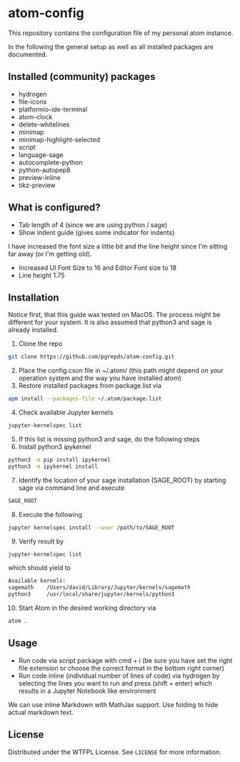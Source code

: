 # atom-config<!-- TABLE OF CONTENTS -->

This repository contains the configuration file of my personal atom instance.

In the following the general setup as well as all installed packages are documented.


## Installed (community) packages

* hydrogen
* file-icons
* platformio-ide-terminal
* atom-clock
* delete-whitelines
* minimap
* minimap-highlight-selected
* script
* language-sage
* autocomplete-python
* python-autopep8
* preview-inline
* tikz-preview


## What is configured?

 * Tab length of 4 (since we are using python / sage)
 * Show indent guide (gives some indicator for indents)

I have increased the font size a little bit and the line height since I'm sitting far away (or I'm getting old).

 * Increased UI Font Size to 16 and Editor Font size to 18
 * Line height 1.75


## Installation

Notice first, that this guide was tested on MacOS. The process might be different for your system. It is also assumed that python3 and sage is already installed.

  1. Clone the repo
  ```sh
  git clone https://github.com/pgrepds/atom-config.git
  ```
  2. Place the config.cson file in ~/.atom/ (this path might depend on your operation system and the way you have installed atom)
  3. Restore installed packages from package.list via
  ```sh
  apm install --packages-file ~/.atom/package.list
  ```
  4. Check available Jupyter kernels
  ```sh
  jupyter-kernelspec list
  ```
  5. If this list is missing python3 and sage, do the following steps
  6. Install python3 ipykernel
  ```sh
  python3 -m pip install ipykernel
  python3 -m ipykernel install
  ```
  7. Identify the location of your sage installation (SAGE_ROOT) by starting sage via command line and execute
  ```sh
  SAGE_ROOT
  ```
  8. Execute the following
  ```sh
  jupyter kernelspec install --user /path/to/SAGE_ROOT
  ```
  9. Verify result by
  ```sh
  jupyter-kernelspec list
  ```
  which should yield to
  ```sh
  Available kernels:
  sagemath    /Users/david/Library/Jupyter/kernels/sagemath
  python3     /usr/local/share/jupyter/kernels/python3
  ```
  10. Start Atom in the desired working directory via
  ```sh
  atom .
  ```

## Usage

 * Run code via script package with cmd + i (be sure you have set the right file extension or choose the correct format in the bottom right corner)
 * Run code inline (individual number of lines of code) via hydrogen by selecting the lines you want to run and press (shift + enter) which results in a Jupyter Notebook like environment

 We can use inline Markdown with MathJax support. Use folding to hide actual markdown text.

<!-- LICENSE -->
## License

Distributed under the WTFPL License. See `LICENSE` for more information.
